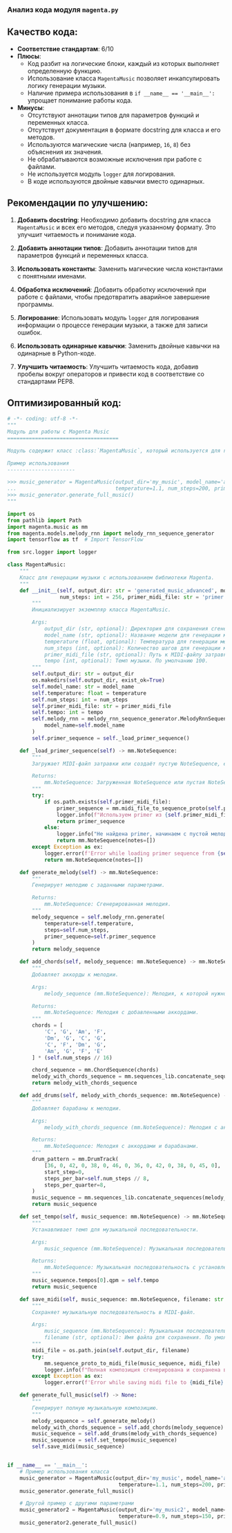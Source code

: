 ### **Анализ кода модуля `magenta.py`**

## Качество кода:

- **Соответствие стандартам**: 6/10
- **Плюсы**:
    - Код разбит на логические блоки, каждый из которых выполняет определенную функцию.
    - Использование класса `MagentaMusic` позволяет инкапсулировать логику генерации музыки.
    - Наличие примера использования в `if __name__ == '__main__':` упрощает понимание работы кода.
- **Минусы**:
    - Отсутствуют аннотации типов для параметров функций и переменных класса.
    - Отсутствует документация в формате docstring для класса и его методов.
    - Используются магические числа (например, `16`, `8`) без объяснения их значения.
    - Не обрабатываются возможные исключения при работе с файлами.
    - Не используется модуль `logger` для логирования.
    - В коде используются двойные кавычки вместо одинарных.

## Рекомендации по улучшению:

1.  **Добавить docstring**: Необходимо добавить docstring для класса `MagentaMusic` и всех его методов, следуя указанному формату. Это улучшит читаемость и понимание кода.

2.  **Добавить аннотации типов**: Добавить аннотации типов для параметров функций и переменных класса.

3.  **Использовать константы**: Заменить магические числа константами с понятными именами.

4.  **Обработка исключений**: Добавить обработку исключений при работе с файлами, чтобы предотвратить аварийное завершение программы.

5.  **Логирование**: Использовать модуль `logger` для логирования информации о процессе генерации музыки, а также для записи ошибок.

6.  **Использовать одинарные кавычки**: Заменить двойные кавычки на одинарные в Python-коде.

7.  **Улучшить читаемость**: Улучшить читаемость кода, добавив пробелы вокруг операторов и привести код в соответствие со стандартами PEP8.

## Оптимизированный код:

```python
# -*- coding: utf-8 -*-
"""
Модуль для работы с Magenta Music
====================================

Модуль содержит класс :class:`MagentaMusic`, который используется для генерации музыки с использованием библиотеки Magenta.

Пример использования
----------------------

>>> music_generator = MagentaMusic(output_dir='my_music', model_name='attention_rnn',
...                                temperature=1.1, num_steps=200, primer_midi_file='primer.mid', tempo=110)
>>> music_generator.generate_full_music()
"""

import os
from pathlib import Path
import magenta.music as mm
from magenta.models.melody_rnn import melody_rnn_sequence_generator
import tensorflow as tf  # Import TensorFlow

from src.logger import logger

class MagentaMusic:
    """
    Класс для генерации музыки с использованием библиотеки Magenta.
    """
    def __init__(self, output_dir: str = 'generated_music_advanced', model_name: str = 'attention_rnn', temperature: float = 1.2,
                 num_steps: int = 256, primer_midi_file: str = 'primer.mid', tempo: int = 100) -> None:
        """
        Инициализирует экземпляр класса MagentaMusic.

        Args:
            output_dir (str, optional): Директория для сохранения сгенерированной музыки. По умолчанию 'generated_music_advanced'.
            model_name (str, optional): Название модели для генерации мелодии. По умолчанию 'attention_rnn'.
            temperature (float, optional): Температура для генерации мелодии. По умолчанию 1.2.
            num_steps (int, optional): Количество шагов для генерации мелодии. По умолчанию 256.
            primer_midi_file (str, optional): Путь к MIDI-файлу затравки. По умолчанию 'primer.mid'.
            tempo (int, optional): Темп музыки. По умолчанию 100.
        """
        self.output_dir: str = output_dir
        os.makedirs(self.output_dir, exist_ok=True)
        self.model_name: str = model_name
        self.temperature: float = temperature
        self.num_steps: int = num_steps
        self.primer_midi_file: str = primer_midi_file
        self.tempo: int = tempo
        self.melody_rnn = melody_rnn_sequence_generator.MelodyRnnSequenceGenerator(
            model_name=self.model_name
        )
        self.primer_sequence = self._load_primer_sequence()

    def _load_primer_sequence(self) -> mm.NoteSequence:
        """
        Загружает MIDI-файл затравки или создаёт пустую NoteSequence, если файл не найден.

        Returns:
            mm.NoteSequence: Загруженная NoteSequence или пустая NoteSequence, если файл не найден.
        """
        try:
            if os.path.exists(self.primer_midi_file):
                primer_sequence = mm.midi_file_to_sequence_proto(self.primer_midi_file)
                logger.info(f"Используем primer из {self.primer_midi_file}")
                return primer_sequence
            else:
                logger.info("Не найдена primer, начинаем с пустой мелодии")
                return mm.NoteSequence(notes=[])
        except Exception as ex:
            logger.error(f'Error while loading primer sequence from {self.primer_midi_file}', ex, exc_info=True)
            return mm.NoteSequence(notes=[])

    def generate_melody(self) -> mm.NoteSequence:
        """
        Генерирует мелодию с заданными параметрами.

        Returns:
            mm.NoteSequence: Сгенерированная мелодия.
        """
        melody_sequence = self.melody_rnn.generate(
            temperature=self.temperature,
            steps=self.num_steps,
            primer_sequence=self.primer_sequence
        )
        return melody_sequence

    def add_chords(self, melody_sequence: mm.NoteSequence) -> mm.NoteSequence:
        """
        Добавляет аккорды к мелодии.

        Args:
            melody_sequence (mm.NoteSequence): Мелодия, к которой нужно добавить аккорды.

        Returns:
            mm.NoteSequence: Мелодия с добавленными аккордами.
        """
        chords = [
            'C', 'G', 'Am', 'F',
            'Dm', 'G', 'C', 'G',
            'C', 'F', 'Dm', 'G',
            'Am', 'G', 'F', 'E'
        ] * (self.num_steps // 16)

        chord_sequence = mm.ChordSequence(chords)
        melody_with_chords_sequence = mm.sequences_lib.concatenate_sequences(melody_sequence, chord_sequence)
        return melody_with_chords_sequence

    def add_drums(self, melody_with_chords_sequence: mm.NoteSequence) -> mm.NoteSequence:
        """
        Добавляет барабаны к мелодии.

        Args:
            melody_with_chords_sequence (mm.NoteSequence): Мелодия с аккордами, к которой нужно добавить барабаны.

        Returns:
            mm.NoteSequence: Мелодия с аккордами и барабанами.
        """
        drum_pattern = mm.DrumTrack(
            [36, 0, 42, 0, 38, 0, 46, 0, 36, 0, 42, 0, 38, 0, 45, 0],
            start_step=0,
            steps_per_bar=self.num_steps // 8,
            steps_per_quarter=8,
        )
        music_sequence = mm.sequences_lib.concatenate_sequences(melody_with_chords_sequence, drum_pattern)
        return music_sequence

    def set_tempo(self, music_sequence: mm.NoteSequence) -> mm.NoteSequence:
        """
        Устанавливает темп для музыкальной последовательности.

        Args:
            music_sequence (mm.NoteSequence): Музыкальная последовательность.

        Returns:
            mm.NoteSequence: Музыкальная последовательность с установленным темпом.
        """
        music_sequence.tempos[0].qpm = self.tempo
        return music_sequence

    def save_midi(self, music_sequence: mm.NoteSequence, filename: str = 'full_music_advanced.mid') -> None:
        """
        Сохраняет музыкальную последовательность в MIDI-файл.

        Args:
            music_sequence (mm.NoteSequence): Музыкальная последовательность.
            filename (str, optional): Имя файла для сохранения. По умолчанию 'full_music_advanced.mid'.
        """
        midi_file = os.path.join(self.output_dir, filename)
        try:
            mm.sequence_proto_to_midi_file(music_sequence, midi_file)
            logger.info(f"Полная композиция сгенерирована и сохранена в: {midi_file}")
        except Exception as ex:
            logger.error(f'Error while saving midi file to {midi_file}', ex, exc_info=True)

    def generate_full_music(self) -> None:
        """
        Генерирует полную музыкальную композицию.
        """
        melody_sequence = self.generate_melody()
        melody_with_chords_sequence = self.add_chords(melody_sequence)
        music_sequence = self.add_drums(melody_with_chords_sequence)
        music_sequence = self.set_tempo(music_sequence)
        self.save_midi(music_sequence)


if __name__ == '__main__':
    # Пример использования класса
    music_generator = MagentaMusic(output_dir='my_music', model_name='attention_rnn',
                                    temperature=1.1, num_steps=200, primer_midi_file='primer.mid', tempo=110)
    music_generator.generate_full_music()

    # Другой пример с другими параметрами
    music_generator2 = MagentaMusic(output_dir='my_music2', model_name='basic_rnn',
                                    temperature=0.9, num_steps=150, primer_midi_file='primer2.mid', tempo=120)
    music_generator2.generate_full_music()